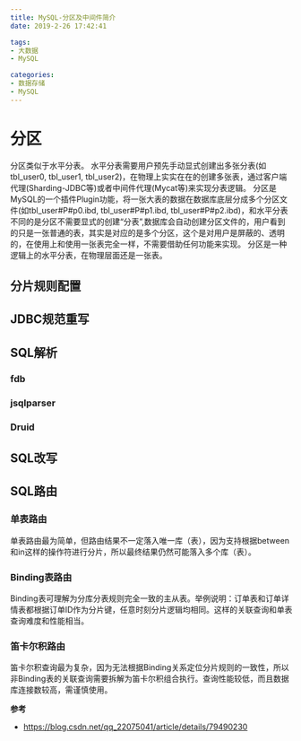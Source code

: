 ```yaml
---
title: MySQL-分区及中间件简介
date: 2019-2-26 17:42:41

tags:
- 大数据
- MySQL

categories:
- 数据存储
- MySQL
---
```


# 分区
分区类似于水平分表。
水平分表需要用户预先手动显式创建出多张分表(如tbl_user0, tbl_user1, tbl_user2)，在物理上实实在在的创建多张表，通过客户端代理(Sharding-JDBC等)或者中间件代理(Mycat等)来实现分表逻辑。
分区是MySQL的一个插件Plugin功能，将一张大表的数据在数据库底层分成多个分区文件(如tbl_user#P#p0.ibd, tbl_user#P#p1.ibd, tbl_user#P#p2.ibd)，和水平分表不同的是分区不需要显式的创建“分表”,数据库会自动创建分区文件的，用户看到的只是一张普通的表，其实是对应的是多个分区，这个是对用户是屏蔽的、透明的，在使用上和使用一张表完全一样，不需要借助任何功能来实现。
分区是一种逻辑上的水平分表，在物理层面还是一张表。


## 分片规则配置

## JDBC规范重写

## SQL解析
### fdb
### jsqlparser
### Druid

## SQL改写





## SQL路由
### 单表路由
单表路由最为简单，但路由结果不一定落入唯一库（表），因为支持根据between和in这样的操作符进行分片，所以最终结果仍然可能落入多个库（表）。

### Binding表路由
Binding表可理解为分库分表规则完全一致的主从表。举例说明：订单表和订单详情表都根据订单ID作为分片键，任意时刻分片逻辑均相同。这样的关联查询和单表查询难度和性能相当。

### 笛卡尔积路由

笛卡尔积查询最为复杂，因为无法根据Binding关系定位分片规则的一致性，所以非Binding表的关联查询需要拆解为笛卡尔积组合执行。查询性能较低，而且数据库连接数较高，需谨慎使用。

**参考**
- https://blog.csdn.net/qq_22075041/article/details/79490230
